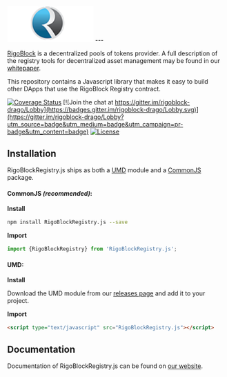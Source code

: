 <img src="https://github.com/RigoBlock/PR/blob/master/rigoLogoSmall.png" width="200px" >
---



[RigoBlock][website-url] is a decentralized pools of tokens provider. A full description of the registry tools for decentralized asset management may be found in our [whitepaper][whitepaper-url].

This repository contains a Javascript library that makes it easy to build other DApps that use the RigoBlock Registry contract.

[![Coverage Status](https://coveralls.io/repos/github/RigoBlock/RigoBlockRegistry.js/badge.svg?branch=master&t=fp0cXD)](https://coveralls.io/github/RigoBlock/RigoBlockRegistry.js?branch=master)
[![Join the chat at https://gitter.im/rigoblock-drago/Lobby](https://badges.gitter.im/rigoblock-drago/Lobby.svg)](https://gitter.im/rigoblock-drago/Lobby?utm_source=badge&utm_medium=badge&utm_campaign=pr-badge&utm_content=badge)
[![License](https://img.shields.io/badge/License-Apache%202.0-blue.svg)](https://opensource.org/licenses/Apache-2.0)

## Installation

RigoBlockRegistry.js ships as both a [UMD](https://github.com/umdjs/umd) module and a [CommonJS](https://en.wikipedia.org/wiki/CommonJS) package.

#### CommonJS *(recommended)*:

**Install**

```bash
npm install RigoBlockRegistry.js --save
```

**Import**

```javascript
import {RigoBlockRegistry} from 'RigoBlockRegistry.js';
```

#### UMD:

**Install**

Download the UMD module from our [releases page](https://github.com/RigoBlock/RigoBlockRegistry.js/releases) and add it to your project.

**Import**

```html
<script type="text/javascript" src="RigoBlockRegistry.js"></script>
```

## Documentation

Documentation of RigoBlockRegistry.js can be found on [our website][docs-url].

[website-url]: https://rigoblock.com/
[whitepaper-url]: https://github.com/RigoBlock/whitepaper/raw/master/RigoBlockPaper.pdf
[docs-url]: https://rigoblock.com
